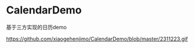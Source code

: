 # CalendarDemo
基于三方实现的日历demo

https://github.com/xiaogehenjimo/CalendarDemo/blob/master/2311223.gif

